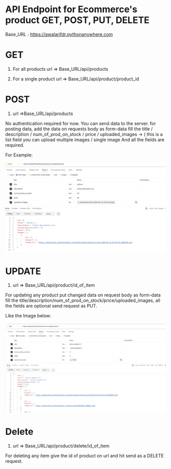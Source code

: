 # API Endpoint for Ecommerce's product GET,	POST,	PUT,	DELETE

Base_URL : https://awalarifdr.pythonanywhere.com


# GET

1.  For all products url => Base_URL/api/products

2.  For a single product url => Base_URL/api/product/product_id


# POST

1. url =>Base_URL/api/products

No authentication required for now. You can send data to the server. for posting data, add the data on requests body as form-data
fill the title / description / num_of_prod_on_stock / price / uploaded_images -> ( this is a list field you can upload multiple images / single image And all the fields are required.


For Example:


![alt text](<post data.png>)

# UPDATE

1.  url => Base_URL/api/product/id_of_item

For updating any product put changed data on request body as form-data fill the title/description/num_of_prod_on_stock/price/uploaded_images,
 all the fields are optional send request as  PUT. 

Like the Image below:


![alt text](put_data.png)




# Delete

1.  url => Base_URL/api/product/delete/id_of_item

For deleting any item give the id of product on url and hit send as a DELETE request. 
